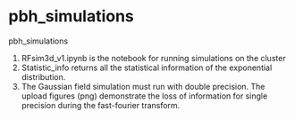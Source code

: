 # pbh_simulations
pbh_simulations

1. RFsim3d_v1.ipynb is the notebook for running simulations on the cluster
2. Statistic_info returns all the statistical information of the exponential distribution.
3. The Gaussian field simulation must run with double precision. The upload figures (png) demonstrate the loss of information for single precision during the fast-fourier transform. 
 
